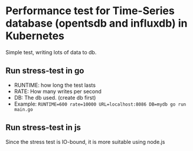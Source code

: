 # Performance test for Time-Series database (opentsdb and influxdb) in Kubernetes

Simple test, writing lots of data to db.

## Run stress-test in go

* RUNTIME: how long the test lasts
* RATE: How many writes per second
* DB: The db used. (create db first)
* Example: `RUNTIME=600 rate=10000 URL=localhost:8086 DB=mydb go run main.go`

## Run stress-test in js

 Since the stress test is IO-bound, it is more suitable using node.js
